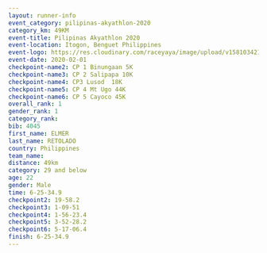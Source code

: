 ```yaml
--- 
layout: runner-info 
event_category: pilipinas-akyathlon-2020 
category_km: 49KM 
event-title: Pilipinas Akyathlon 2020 
event-location: Itogon, Benguet Philippines 
event-logo: https://res.cloudinary.com/raceyaya/image/upload/v1581034212/logo/ph-akyathlon_ldmu3f.png 
event-date: 2020-02-01 
checkpoint-name2: CP 1 Binungaan 5K 
checkpoint-name3: CP 2 Salipapa 10K 
checkpoint-name4: CP3 Lusod  18K 
checkpoint-name5: CP 4 Mt Ugo 44K 
checkpoint-name6: CP 5 Cayoco 45K 
overall_rank: 1
gender_rank: 1
category_rank: 
bib: 4045
first_name: ELMER
last_name: RETOLADO
country: Philippines
team_name: 
distance: 49km
category: 29 and below
age: 22
gender: Male
time: 6-25-34.9
checkpoint2: 19-58.2
checkpoint3: 1-09-51
checkpoint4: 1-56-23.4
checkpoint5: 3-52-28.2
checkpoint6: 5-17-06.4
finish: 6-25-34.9
--- 
```

